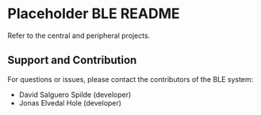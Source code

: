 # Placeholder BLE README

Refer to the central and peripheral projects.

## Support and Contribution

For questions or issues, please contact the contributors of the BLE system:

- David Salguero Spilde (developer)
- Jonas Elvedal Hole (developer)
